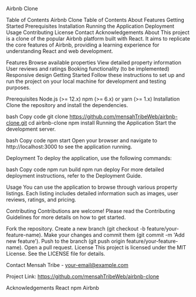 Airbnb Clone

Table of Contents
Airbnb Clone
Table of Contents
About
Features
Getting Started
Prerequisites
Installation
Running the Application
Deployment
Usage
Contributing
License
Contact
Acknowledgements
About
This project is a clone of the popular Airbnb platform built with React. It aims to replicate the core features of Airbnb, providing a learning experience for understanding React and web development.

Features
Browse available properties
View detailed property information
User reviews and ratings
Booking functionality (to be implemented)
Responsive design
Getting Started
Follow these instructions to set up and run the project on your local machine for development and testing purposes.

Prerequisites
Node.js (>= 12.x)
npm (>= 6.x) or yarn (>= 1.x)
Installation
Clone the repository and install the dependencies.

bash
Copy code
git clone https://github.com/mensahTribeWeb/airbnb-clone.git
cd airbnb-clone
npm install
Running the Application
Start the development server.

bash
Copy code
npm start
Open your browser and navigate to http://localhost:3000 to see the application running.

Deployment
To deploy the application, use the following commands:

bash
Copy code
npm run build
npm run deploy
For more detailed deployment instructions, refer to the Deployment Guide.

Usage
You can use the application to browse through various property listings. Each listing includes detailed information such as images, user reviews, ratings, and pricing.

Contributing
Contributions are welcome! Please read the Contributing Guidelines for more details on how to get started.

Fork the repository.
Create a new branch (git checkout -b feature/your-feature-name).
Make your changes and commit them (git commit -m 'Add new feature').
Push to the branch (git push origin feature/your-feature-name).
Open a pull request.
License
This project is licensed under the MIT License. See the LICENSE file for details.

Contact
Mensah Tribe - your-email@example.com

Project Link: https://github.com/mensahTribeWeb/airbnb-clone

Acknowledgements
React
npm
Airbnb
